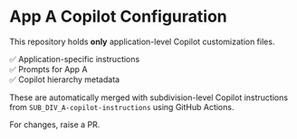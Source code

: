 # App A Copilot Configuration

This repository holds **only** application-level Copilot customization files.

✅ Application-specific instructions  
✅ Prompts for App A  
✅ Copilot hierarchy metadata

These are automatically merged with subdivision-level Copilot instructions
from `SUB_DIV_A-copilot-instructions` using GitHub Actions.

For changes, raise a PR.
